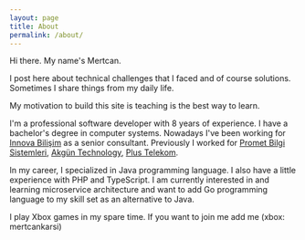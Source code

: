 ```yaml
---
layout: page
title: About
permalink: /about/
---
```


Hi there. My name's Mertcan.

I post here about technical challenges that I faced and of course solutions. Sometimes I share things from my daily life.

My motivation to build this site is teaching is the best way to learn.

I'm a professional software developer with 8 years of experience. I have a bachelor's degree in computer systems. Nowadays I've been working for [Innova Bilişim](https://www.innova.com.tr/en) as a senior consultant. Previously I worked for [Promet Bilgi Sistemleri](https://prometbilisim.com/), [Akgün Technology](https://www.akgunyazilim.com.tr/), [Plus Telekom](http://www.plustelekom.com/).

In my career, I specialized in Java programming language. I also have a little experience with PHP and TypeScript. I am currently interested in and learning microservice architecture and want to add Go programming language to my skill set as an alternative to Java.

I play Xbox games in my spare time. If you want to join me add me (xbox: mertcankarsi)
